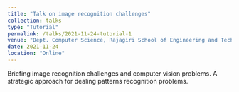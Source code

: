 ```yaml
---
title: "Talk on image recognition challenges"
collection: talks
type: "Tutorial"
permalink: /talks/2021-11-24-tutorial-1
venue: "Dept. Computer Science, Rajagiri School of Engineering and Technology"
date: 2021-11-24
location: "Online"
---
```


Briefing image recognition challenges and computer vision problems. A strategic approach for dealing patterns recognition problems.
